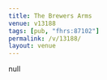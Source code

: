 ```yaml
---
title: The Brewers Arms
venue: v13188
tags: [pub, "fhrs:87102"]
permalink: /v/13188/
layout: venue
---
```

null